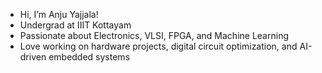 - Hi, I’m Anju Yajjala!
- Undergrad at IIIT Kottayam  
- Passionate about Electronics, VLSI, FPGA, and Machine Learning   
- Love working on hardware projects, digital circuit optimization, and AI-driven embedded systems  
